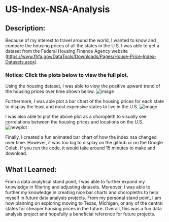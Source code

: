 # US-Index-NSA-Analysis

## Description:
Because of my interest to travel around the world, I wanted to know and compare the housing prices of all the states in the U.S. I was able to get a dataset from the Federal Housing Finance Agency website (https://www.fhfa.gov/DataTools/Downloads/Pages/House-Price-Index-Datasets.aspx). 

### Notice: Click the plots below to view the full plot.

Using the housing dataset, I was able to view the positive upward trend of the housing prices over time shown below. 
![image](https://user-images.githubusercontent.com/43764400/147300447-ec8ae089-b161-4230-a0b6-3997d5277ed2.png)

Furthermore, I was able plot a bar chart of the housing prices for each state to display the least and most expensive states to live in the U.S.
![image](https://user-images.githubusercontent.com/43764400/147300499-2792d67e-9a8c-4309-ab9c-c159c41f1417.png)

I was also able to plot the above plot as a choropleth to visually see correlations between the housing prices and locations on the U.S.
![newplot](https://user-images.githubusercontent.com/43764400/147300519-3191a742-5bd6-4b61-8106-e367dce76ecd.png)

Finally, I created a fun animated bar chart of how the index nsa changed over time. However, it was too big to display on the github or on the Google Colab. If you run the code, it would take around 15 minutes to make and download. 


## What I Learned:
From a data analytical stand point, I was able to further expand my knowledge in filtering and adjusting datasets. Moreover, I was able to further my knowledge in creating nice bar charts and choropleths to help myself in future data analysis projects. From my personal stand point, I am now planning on exploring moving to Texas, Michigan, or any of the central states for cheaper housing prices in the future. Overall, this was a fun data analysis project and hopefully a beneficial reference for future projects.
